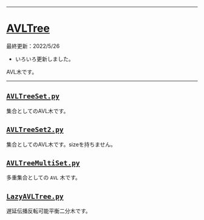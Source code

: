 _____

# [AVLTree](https://github.com/titanium-22/Library_py/tree/main/DataStructures/BBST/AVLTree)

最終更新：2022/5/26

- いろいろ更新しました。

AVL木です。

_____

## [`AVLTreeSet.py`](https://github.com/titanium-22/Library_py/blob/main/DataStructures/BBST/AVLTree/AVLTreeSet.py)
集合としてのAVL木です。 

## [`AVLTreeSet2.py`](https://github.com/titanium-22/Library_py/blob/main/DataStructures/BBST/AVLTree/AVLTreeSet2.py)
集合としてのAVL木です。sizeを持ちません。

## [`AVLTreeMultiSet.py`](https://github.com/titanium-22/Library_py/blob/main/DataStructures/BBST/AVLTree/AVLTreeMultiset.py)
多重集合としての `AVL` 木です。

## [`LazyAVLTree.py`](https://github.com/titanium-22/Library_py/blob/main/DataStructures/BBST/AVLTree/LazyAVLTree.py)
遅延伝播反転可能平衡二分木です。

